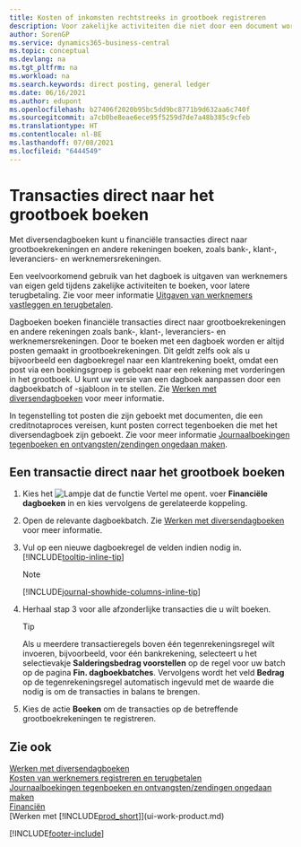 ```yaml
---
title: Kosten of inkomsten rechtstreeks in grootboek registreren
description: Voor zakelijke activiteiten die niet door een document worden vertegenwoordigd, kunt u de gerelateerde transacties maken door dagboekregels te boeken op de pagina Diversendagboek.
author: SorenGP
ms.service: dynamics365-business-central
ms.topic: conceptual
ms.devlang: na
ms.tgt_pltfrm: na
ms.workload: na
ms.search.keywords: direct posting, general ledger
ms.date: 06/16/2021
ms.author: edupont
ms.openlocfilehash: b27406f2020b95bc5dd9bc8771b9d632aa6c740f
ms.sourcegitcommit: a7cb0be8eae6ece95f5259d7de7a48b385c9cfeb
ms.translationtype: HT
ms.contentlocale: nl-BE
ms.lasthandoff: 07/08/2021
ms.locfileid: "6444549"
---
```

# <a name="post-transactions-directly-to-the-general-ledger"></a>Transacties direct naar het grootboek boeken

Met diversendagboeken kunt u financiële transacties direct naar grootboekrekeningen en andere rekeningen boeken, zoals bank-, klant-, leveranciers- en werknemersrekeningen.  

Een veelvoorkomend gebruik van het dagboek is uitgaven van werknemers van eigen geld tijdens zakelijke activiteiten te boeken, voor latere terugbetaling. Zie voor meer informatie [Uitgaven van werknemers vastleggen en terugbetalen](finance-how-record-reimburse-employee-expenses.md).

Dagboeken boeken financiële transacties direct naar grootboekrekeningen en andere rekeningen zoals bank-, klant-, leveranciers- en werknemersrekeningen. Door te boeken met een dagboek worden er altijd posten gemaakt in grootboekrekeningen. Dit geldt zelfs ook als u bijvoorbeeld een dagboekregel naar een klantrekening boekt, omdat een post via een boekingsgroep is geboekt naar een rekening met vorderingen in het grootboek. U kunt uw versie van een dagboek aanpassen door een dagboekbatch of -sjabloon in te stellen. Zie [Werken met diversendagboeken](ui-work-general-journals.md) voor meer informatie.

In tegenstelling tot posten die zijn geboekt met documenten, die een creditnotaproces vereisen, kunt posten correct tegenboeken die met het diversendagboek zijn geboekt. Zie voor meer informatie [Journaalboekingen tegenboeken en ontvangsten/zendingen ongedaan maken](finance-how-reverse-journal-posting.md).

## <a name="to-post-a-transaction-directly-to-a-general-ledger-account"></a>Een transactie direct naar het grootboek boeken

1. Kies het ![Lampje dat de functie Vertel me opent.](media/ui-search/search_small.png "Vertel me wat u wilt doen") voer **Financiële dagboeken** in en kies vervolgens de gerelateerde koppeling.
2. Open de relevante dagboekbatch. Zie [Werken met diversendagboeken](ui-work-general-journals.md) voor meer informatie.
3. Vul op een nieuwe dagboekregel de velden indien nodig in. [!INCLUDE[tooltip-inline-tip](includes/tooltip-inline-tip_md.md)]    

    > [!NOTE]
    > [!INCLUDE[journal-showhide-columns-inline-tip](includes/journal-showhide-columns-inline-tip.md)]
4. Herhaal stap 3 voor alle afzonderlijke transacties die u wilt boeken.

    > [!TIP]  
    > Als u meerdere transactieregels boven één tegenrekeningsregel wilt invoeren, bijvoorbeeld, voor één bankrekening, selecteert u het selectievakje **Salderingsbedrag voorstellen** op de regel voor uw batch op de pagina **Fin. dagboekbatches**. Vervolgens wordt het veld **Bedrag** op de tegenrekeningsregel automatisch ingevuld met de waarde die nodig is om de transacties in balans te brengen.
5. Kies de actie **Boeken** om de transacties op de betreffende grootboekrekeningen te registreren.

## <a name="see-also"></a>Zie ook

[Werken met diversendagboeken](ui-work-general-journals.md)  
[Kosten van werknemers registreren en terugbetalen](finance-how-record-reimburse-employee-expenses.md)  
[Journaalboekingen tegenboeken en ontvangsten/zendingen ongedaan maken](finance-how-reverse-journal-posting.md)  
[Financiën](finance.md)  
[Werken met [!INCLUDE[prod_short](includes/prod_short.md)]](ui-work-product.md)  


[!INCLUDE[footer-include](includes/footer-banner.md)]